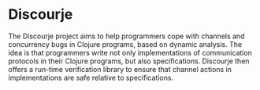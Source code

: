 # Discourje

The Discourje project aims to help programmers cope with channels and
concurrency bugs in Clojure programs, based on dynamic analysis. The idea is
that programmers write not only implementations of communication protocols in
their Clojure programs, but also specifications. Discourje then offers a
run-time verification library to ensure that channel actions in implementations
are safe relative to specifications.
